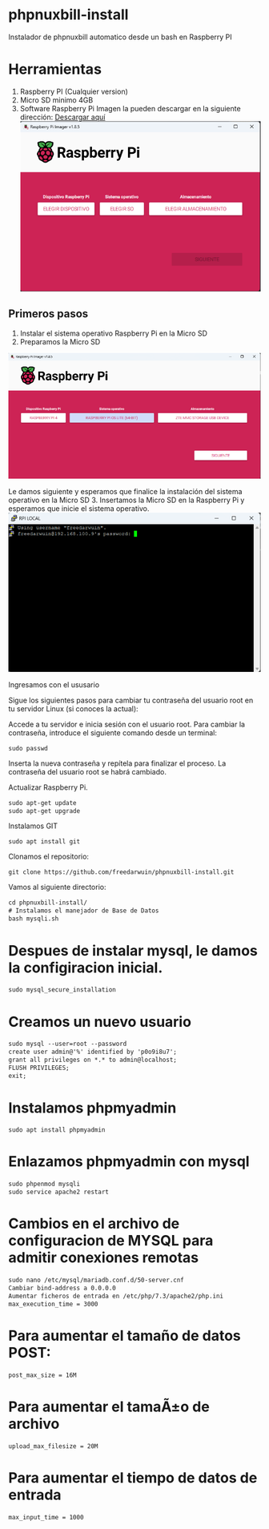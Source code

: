 # phpnuxbill-install
Instalador de phpnuxbill automatico desde un bash en Raspberry PI

# Herramientas
1. Raspberry PI (Cualquier version)
2. Micro SD minimo 4GB
3. Software Raspberry Pi Imagen la pueden descargar en la siguiente dirección: [Descargar aquí](https://www.raspberrypi.com/software/)
![img.png](img.png)

## Primeros pasos

1. Instalar el sistema operativo Raspberry Pi en la Micro SD
2. Preparamos la Micro SD

![img_2.png](img_2.png)

Le damos siguiente y esperamos que finalice la instalación del sistema operativo en la Micro SD
3. Insertamos la Micro SD en la Raspberry Pi y esperamos que inicie el sistema operativo.
![img_1.png](img_1.png)

Ingresamos con el ususario

Sigue los siguientes pasos para cambiar tu contraseña del usuario root en tu servidor Linux (si conoces la actual):

Accede a tu servidor e inicia sesión con el usuario root.
Para cambiar la contraseña, introduce el siguiente comando desde un terminal:
   
    sudo passwd
Inserta la nueva contraseña y repítela para finalizar el proceso.
La contraseña del usuario root se habrá cambiado.

Actualizar Raspberry Pi.

    sudo apt-get update
    sudo apt-get upgrade

Instalamos GIT
    
    sudo apt install git

Clonamos el repositorio:

    git clone https://github.com/freedarwuin/phpnuxbill-install.git

Vamos al siguiente directorio:
    
    cd phpnuxbill-install/
    # Instalamos el manejador de Base de Datos
    bash mysqli.sh

# Despues de instalar mysql, le damos la configiracion inicial.
    sudo mysql_secure_installation

# Creamos un nuevo usuario
    sudo mysql --user=root --password
    create user admin@'%' identified by 'p0o9i8u7';
    grant all privileges on *.* to admin@localhost;
    FLUSH PRIVILEGES;
    exit;

# Instalamos phpmyadmin
    sudo apt install phpmyadmin

# Enlazamos phpmyadmin con mysql
    sudo phpenmod mysqli
    sudo service apache2 restart

# Cambios en el archivo de configuracion de MYSQL para admitir conexiones remotas
    sudo nano /etc/mysql/mariadb.conf.d/50-server.cnf
    Cambiar bind-address a 0.0.0.0
    Aumentar ficheros de entrada en /etc/php/7.3/apache2/php.ini
    max_execution_time = 3000
    
# Para aumentar el tamaño de datos POST:
    
    post_max_size = 16M
    
# Para aumentar el tamaÃ±o de archivo
    upload_max_filesize = 20M
    
# Para aumentar el tiempo de datos de entrada
    max_input_time = 1000